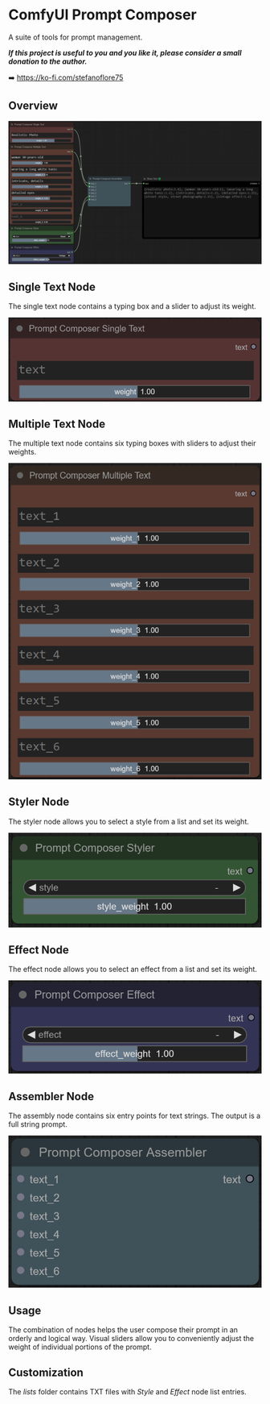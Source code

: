 # ComfyUI Prompt Composer
A suite of tools for prompt management.

**_If this project is useful to you and you like it, please consider a small donation to the author._**

➡️ https://ko-fi.com/stefanoflore75

## Overview

![ComfyUI Prompt Composer Node](/screenshot/prompt-composer-overview.png)

## Single Text Node

The single text node contains a typing box and a slider to adjust its weight.

![Single Text Node](/screenshot/single-text.png)

## Multiple Text Node

The multiple text node contains six typing boxes with sliders to adjust their weights.

![Multiple Text Node](/screenshot/multiple-text.png)

## Styler Node

The styler node allows you to select a style from a list and set its weight.

![Styler Node](/screenshot/styler.png)

## Effect Node

The effect node allows you to select an effect from a list and set its weight.

![Effect Node](/screenshot/effect.png)

## Assembler Node

The assembly node contains six entry points for text strings. The output is a full string prompt.

![Assembler Node](/screenshot/assembler.png)

## Usage

The combination of nodes helps the user compose their prompt in an orderly and logical way. Visual sliders allow you to conveniently adjust the weight of individual portions of the prompt.

## Customization

The _lists_ folder contains TXT files with _Style_ and _Effect_ node list entries.